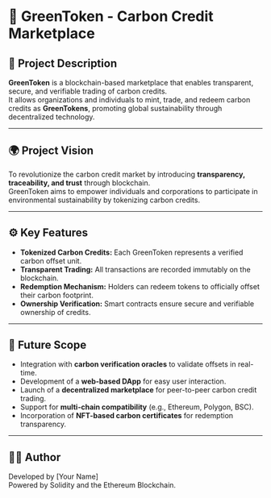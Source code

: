 # 🌿 GreenToken - Carbon Credit Marketplace

## 📌 Project Description
**GreenToken** is a blockchain-based marketplace that enables transparent, secure, and verifiable trading of carbon credits.  
It allows organizations and individuals to mint, trade, and redeem carbon credits as **GreenTokens**, promoting global sustainability through decentralized technology.

---

## 🌍 Project Vision
To revolutionize the carbon credit market by introducing **transparency, traceability, and trust** through blockchain.  
GreenToken aims to empower individuals and corporations to participate in environmental sustainability by tokenizing carbon credits.

---

## ⚙️ Key Features
- **Tokenized Carbon Credits:** Each GreenToken represents a verified carbon offset unit.
- **Transparent Trading:** All transactions are recorded immutably on the blockchain.
- **Redemption Mechanism:** Holders can redeem tokens to officially offset their carbon footprint.
- **Ownership Verification:** Smart contracts ensure secure and verifiable ownership of credits.

---

## 🚀 Future Scope
- Integration with **carbon verification oracles** to validate offsets in real-time.  
- Development of a **web-based DApp** for easy user interaction.  
- Launch of a **decentralized marketplace** for peer-to-peer carbon credit trading.  
- Support for **multi-chain compatibility** (e.g., Ethereum, Polygon, BSC).  
- Incorporation of **NFT-based carbon certificates** for redemption transparency.

---

## 👨‍💻 Author
Developed by [Your Name]  
Powered by Solidity and the Ethereum Blockchain.
